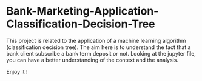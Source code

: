 # Bank-Marketing-Application-Classification-Decision-Tree
This project is related to the application of a machine learning algorithm (classification decision tree). The aim here is to understand the fact that a bank client subscribe a bank term deposit or not. Looking at the jupyter file, you can have a better understanding of the context and the analysis.

Enjoy it !
